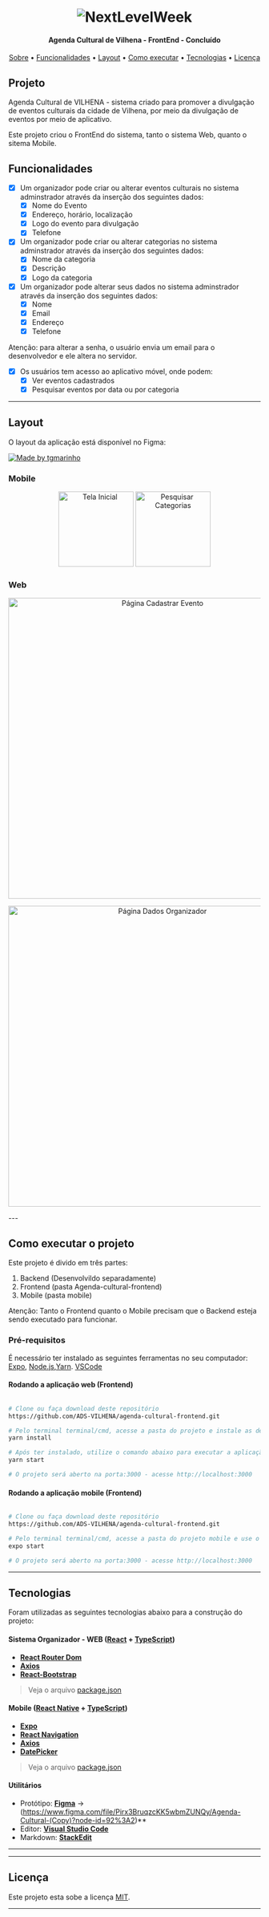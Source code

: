 
<h1 align="center">
    <img alt="NextLevelWeek" title="#NextLevelWeek" src="../agenda-cultural-frontend/src/assets/LogoMatheus/logoAgendaCultural.png" />
</h1>

<h4 align="center"> 
	  Agenda Cultural de Vilhena - FrontEnd - Concluído
</h4>
<p align="center">
 <a href="./README.md#projeto">Sobre</a> •
 <a href="./README.md#funcionalidades">Funcionalidades</a> •
 <a href="./README.md#layout">Layout</a> • 
 <a href="./README.md#-como-executar-o-projeto">Como executar</a> • 
 <a href="./README.md#-tecnologias">Tecnologias</a> • 
 <a href="./Licença">Licença</a>
</p>


## Projeto

Agenda Cultural de VILHENA - sistema criado para promover a divulgação de eventos culturais da cidade de Vilhena, por meio da divulgação de eventos por meio de aplicativo.

Este projeto criou o FrontEnd do sistema, tanto o sistema Web, quanto o sitema Mobile. 

## Funcionalidades

- [x] Um organizador pode criar ou alterar eventos culturais no sistema adminstrador através da inserção dos seguintes dados:
  - [x] Nome do Evento
  - [x] Endereço, horário, localização
  - [x] Logo do evento para divulgação
  - [x] Telefone 
  
- [x] Um organizador pode criar ou alterar categorias no sistema adminstrador através da inserção dos seguintes dados:
  - [x] Nome da categoria
  - [x] Descrição
  - [x] Logo da categoria  

- [x] Um organizador pode alterar seus dados no sistema adminstrador através da inserção dos seguintes dados:
  - [x] Nome 
  - [x] Email
  - [x] Endereço 
  - [X] Telefone
  
Atenção: para alterar a senha, o usuário envia um email para o desenvolvedor e ele altera no servidor.

- [x] Os usuários tem acesso ao aplicativo móvel, onde podem:
  - [x] Ver eventos cadastrados
  - [x] Pesquisar eventos por data ou por categoria

---

## Layout

O layout da aplicação está disponível no Figma:

<a href="https://www.figma.com/file/Pirx3BruqzcKK5wbmZUNQy/Agenda-Cultural-(Copy)?node-id=92%3A2">
  <img alt="Made by tgmarinho" src="https://img.shields.io/badge/Acessar%20Layout%20-Figma-%2304D361">
</a>



### Mobile

<p align="center">
  <img alt="Tela Inicial" title="TelaInicial" src="../agenda-cultural-frontend/src/assets/LogoMatheus/tela%20inicial.jpg" width="150px">
  <img alt="Pesquisar Categorias" title="Pesquisar Categorias" src="../agenda-cultural-frontend/src/assets/LogoMatheus/mobile.jpg" width="150px">
</p>


### Web

<p align="center" style="display: flex; align-items: flex-start; justify-content: center;">
  <img alt="Página Cadastrar Evento"  src="../agenda-cultural-frontend/src/assets/LogoMatheus/Screenshot%20(4).png" width="600px">

</p>
<p align="center" style="display: flex; align-items: flex-start; justify-content: center;">
  <img alt="Página Dados Organizador" src="../agenda-cultural-frontend/src/assets/LogoMatheus/Screenshot%20(7).png" width="600px">
</p>
---

## Como executar o projeto

Este projeto é divido em três partes:
1. Backend (Desenvolvildo separadamente) 
2. Frontend (pasta Agenda-cultural-frontend)
3. Mobile (pasta mobile)

Atenção: Tanto o Frontend quanto o Mobile precisam que o Backend esteja sendo executado para funcionar.

### Pré-requisitos

É necessário ter instalado as seguintes ferramentas no seu computador:
[Expo](https://expo.dev/), [Node.js](https://nodejs.org/en/),[Yarn](https://yarnpkg.com/). 
[VSCode](https://code.visualstudio.com/)


#### Rodando a aplicação web (Frontend)

```bash

# Clone ou faça download deste repositório 
https://github.com/ADS-VILHENA/agenda-cultural-frontend.git

# Pelo terminal terminal/cmd, acesse a pasta do projeto e instale as dependências através do comando:
yarn install

# Após ter instalado, utilize o comando abaixo para executar a aplicação
yarn start

# O projeto será aberto na porta:3000 - acesse http://localhost:3000

```
#### Rodando a aplicação mobile (Frontend)

```bash

# Clone ou faça download deste repositório 
https://github.com/ADS-VILHENA/agenda-cultural-frontend.git

# Pelo terminal terminal/cmd, acesse a pasta do projeto mobile e use o comando:
expo start

# O projeto será aberto na porta:3000 - acesse http://localhost:3000

```
---

## Tecnologias

Foram utilizadas as seguintes tecnologias abaixo para a construção do projeto:

#### **Sistema Organizador - WEB**  ([React](https://reactjs.org/)  +  [TypeScript](https://www.typescriptlang.org/))
-   **[React Router Dom](https://yarnpkg.com/package/react-router-dom)**
-   **[Axios](https://github.com/axios/axios)**
-   **[React-Bootstrap](react-bootstrap.github.io/)**

> Veja o arquivo  [package.json](https://github.com/tgmarinho/README-ecoleta/blob/master/web/package.json)


#### **Mobile**  ([React Native](http://www.reactnative.com/)  +  [TypeScript](https://www.typescriptlang.org/))

-   **[Expo](https://expo.io/)**
-   **[React Navigation](https://reactnavigation.org/)**
-   **[Axios](https://github.com/axios/axios)**
-   **[DatePicker](https://github.com/react-native-datetimepicker/datetimepicker)**

> Veja o arquivo  [package.json](https://github.com/tgmarinho/README-ecoleta/blob/master/mobile/package.json)

#### **Utilitários**

-   Protótipo:  **[Figma](https://www.figma.com/)**  →  (https://www.figma.com/file/Pirx3BruqzcKK5wbmZUNQy/Agenda-Cultural-(Copy)?node-id=92%3A2)**
-   Editor:  **[Visual Studio Code](https://code.visualstudio.com/)**  
-   Markdown:  **[StackEdit](https://stackedit.io/)**



---






---

## Licença

Este projeto esta sobe a licença [MIT](./LICENSE).

---

